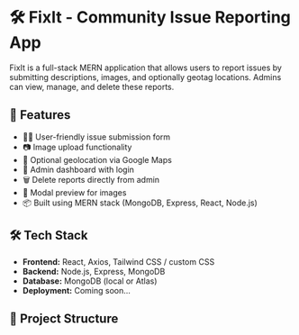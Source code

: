 # 🛠️ FixIt - Community Issue Reporting App

FixIt is a full-stack MERN application that allows users to report issues by submitting descriptions, images, and optionally geotag locations. Admins can view, manage, and delete these reports.

## 🚀 Features

- 🧑‍💻 User-friendly issue submission form
- 📷 Image upload functionality
- 📍 Optional geolocation via Google Maps
- 🔐 Admin dashboard with login
- 🗑 Delete reports directly from admin
- 📸 Modal preview for images
- 📦 Built using MERN stack (MongoDB, Express, React, Node.js)

## 🛠 Tech Stack

- **Frontend:** React, Axios, Tailwind CSS / custom CSS
- **Backend:** Node.js, Express, MongoDB
- **Database:** MongoDB (local or Atlas)
- **Deployment:** Coming soon...

## 📂 Project Structure


